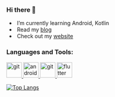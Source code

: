 ### Hi there 👋
-  &nbsp;I’m currently learning Android, Kotlin
-  &nbsp;Read my [blog](https://t.me/androidgirl)
-  &nbsp;Check out my [website](https://mobile-games.tilda.ws)


<h3 align="left">Languages and Tools:</h3>
<p align="left">
   <a href="https://www.java.com/" target="_blank"> <img src="https://www.vectorlogo.zone/logos/java/java-icon.svg" alt="git" width="40" height="40" /> </a>
  <a href="https://developer.android.com/" target="_blank"> <img src="https://www.vectorlogo.zone/logos/android/android-official.svg" alt="android" width="40" height="40" /> </a>
  <a href="https://kotlinlang.org/" target="_blank"> <img src="https://www.vectorlogo.zone/logos/kotlinlang/kotlinlang-icon.svg" alt="git" width="40" height="40" /> </a>
  <a href="https://flutter.dev" target="_blank"> <img src="https://www.vectorlogo.zone/logos/flutterio/flutterio-icon.svg" alt="flutter" width="40" height="40" /> </a>
 </p>
 
 [![Top Langs](https://github-readme-stats.vercel.app/api/top-langs/?username=OlyaAnv&layout=compact)](https://github.com/OlyaAnv/github-readme-stats)
<!--
**OlyaAnv/OlyaAnv** is a ✨ _special_ ✨ repository because its `README.md` (this file) appears on your GitHub profile.

Here are some ideas to get you started:

- 🔭 I’m currently working on ...
- 🌱 I’m currently learning ...
- 👯 I’m looking to collaborate on ...
- 🤔 I’m looking for help with ...
- 💬 Ask me about ...
- 📫 How to reach me: ...
- 😄 Pronouns: ...
- ⚡ Fun fact: ...
-->
